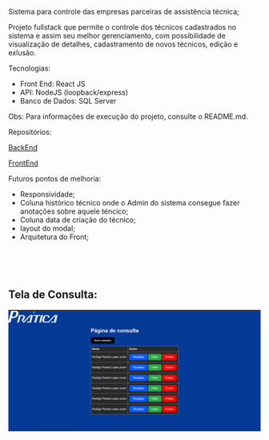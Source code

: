 Sistema para controle das empresas parceiras de assistência técnica;

Projeto fullstack que permite o controle dos técnicos cadastrados no sistema e assim seu melhor gerenciamento, com possibilidade de visualização de detalhes, cadastramento de novos técnicos, edição e exlusão.

Tecnologias:

- Front End: React JS 
- API: NodeJS (loopback/express)
- Banco de Dados: SQL Server

Obs: Para informações de execução do projeto, consulte o README.md.

Repositórios:

[BackEnd](https://github.com/jrrodrigo421/control_of_technical_assistance_partner_companies)


[FrontEnd](https://github.com/jrrodrigo421/Technician_Management_FRONT)



Futuros pontos de melhoria:
- Responsividade;
- Coluna histórico técnico onde o Admin do sistema consegue fazer anotações sobre aquele téncico;
- Coluna data de criação do técnico;
- layout do modal;
- Arquitetura do Front;


<br>
<br>
<br>

## Tela de Consulta:
![Tela de Consulta](./public/home.png)



